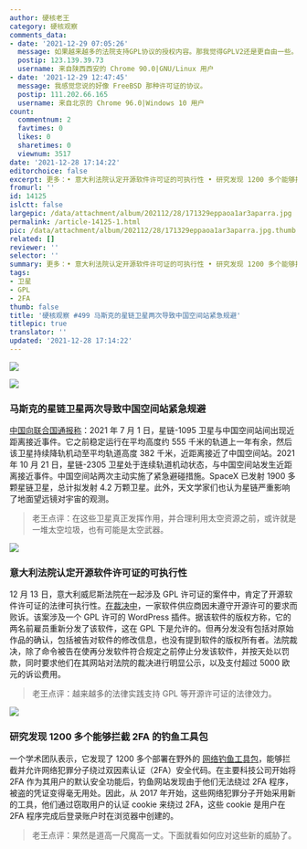 ```yaml
---
author: 硬核老王
category: 硬核观察
comments_data:
- date: '2021-12-29 07:05:26'
  message: 如果越来越多的法院支持GPL协议的授权内容。那我觉得GPLV2还是更自由一些。自由本身就是一种自愿行为，违背了自愿本身就是一种不自由。当然自由也是科学精神的自然组成部分。
  postip: 123.139.39.73
  username: 来自陕西西安的 Chrome 90.0|GNU/Linux 用户
- date: '2021-12-29 12:47:45'
  message: 我感觉您说的好像 FreeBSD 那种许可证的协议。
  postip: 111.202.66.165
  username: 来自北京的 Chrome 96.0|Windows 10 用户
count:
  commentnum: 2
  favtimes: 0
  likes: 0
  sharetimes: 0
  viewnum: 3517
date: '2021-12-28 17:14:22'
editorchoice: false
excerpt: 更多：• 意大利法院认定开源软件许可证的可执行性 • 研究发现 1200 多个能够拦截 2FA 的钓鱼工具包
fromurl: ''
id: 14125
islctt: false
largepic: /data/attachment/album/202112/28/171329eppaoa1ar3aparra.jpg
permalink: /article-14125-1.html
pic: /data/attachment/album/202112/28/171329eppaoa1ar3aparra.jpg.thumb.jpg
related: []
reviewer: ''
selector: ''
summary: 更多：• 意大利法院认定开源软件许可证的可执行性 • 研究发现 1200 多个能够拦截 2FA 的钓鱼工具包
tags:
- 卫星
- GPL
- 2FA
thumb: false
title: '硬核观察 #499 马斯克的星链卫星两次导致中国空间站紧急规避'
titlepic: true
translator: ''
updated: '2021-12-28 17:14:22'
---
```


![](/data/attachment/album/202112/28/171329eppaoa1ar3aparra.jpg)


![](/data/attachment/album/202112/28/171340jqt22njowt0nj6p3.jpg)


### 马斯克的星链卫星两次导致中国空间站紧急规避


[中国向联合国通报称](https://www.cnbc.com/2021/12/27/elon-musk-spacex-face-online-backlash-in-china-after-space-station-near-misses.html)：2021 年 7 月 1 日，星链-1095 卫星与中国空间站间出现近距离接近事件。它之前稳定运行在平均高度约 555 千米的轨道上一年有余，然后该卫星持续降轨机动至平均轨道高度 382 千米，近距离接近了中国空间站。2021 年 10 月 21 日，星链-2305 卫星处于连续轨道机动状态，与中国空间站发生近距离接近事件。中国空间站两次主动实施了紧急避碰措施。SpaceX 已发射 1900 多颗星链卫星，总计拟发射 4.2 万颗卫星。此外，天文学家们也认为星链严重影响了地面望远镜对宇宙的观测。



> 
> 老王点评：在这些卫星真正发挥作用，并合理利用太空资源之前，或许就是一堆太空垃圾，也有可能是太空武器。
> 
> 
> 


![](/data/attachment/album/202112/28/171356zr7u99uukk9t7jz7.jpg)


### 意大利法院认定开源软件许可证的可执行性


12 月 13 日，意大利威尼斯法院在一起涉及 GPL 许可证的案件中，肯定了开源软件许可证的法律可执行性。[在裁决中](http://ifthisbetreason.com/2021/12/italian-courts-find-open-source-software-terms-enforceable/)，一家软件供应商因未遵守开源许可的要求而败诉。该案涉及一个 GPL 许可的 WordPress 插件。据该软件的版权方称，它的两名前雇员重新分发了该软件，这在 GPL 下是允许的。但再分发没有包括对原始作品的确认，包括被告对软件的修改信息，也没有提到软件的版权所有者。法院裁决，除了命令被告在使再分发软件符合规定之前停止分发该软件，并按天处以罚款，同时要求他们在其网站对法院的裁决进行明显公示，以及支付超过 5000 欧元的诉讼费用。



> 
> 老王点评：越来越多的法律实践支持 GPL 等开源许可证的法律效力。
> 
> 
> 


![](/data/attachment/album/202112/28/171410saz7acw3laeqyoa4.jpg)


### 研究发现 1200 多个能够拦截 2FA 的钓鱼工具包


一个学术团队表示，它发现了 1200 多个部署在野外的 [网络钓鱼工具包](https://therecord.media/more-than-1200-phishing-toolkits-capable-of-intercepting-2fa-detected-in-the-wild/)，能够拦截并允许网络犯罪分子绕过双因素认证（2FA）安全代码。在主要科技公司开始将 2FA 作为其用户的默认安全功能后，钓鱼网站发现由于他们无法绕过 2FA 程序，被盗的凭证变得毫无用处。因此，从 2017 年开始，这些网络犯罪分子开始采用新的工具，他们通过窃取用户的认证 cookie 来绕过 2FA，这些 cookie 是用户在 2FA 程序完成后登录账户时在浏览器中创建的。



> 
> 老王点评：果然是道高一尺魔高一丈。下面就看如何应对这些新的威胁了。
> 
> 
>
